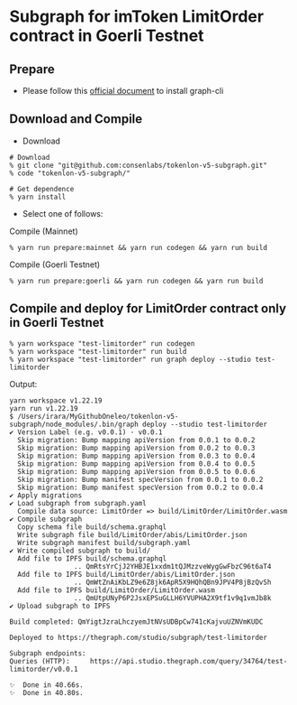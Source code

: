 # Subgraph for imToken LimitOrder contract in Goerli Testnet

## Prepare

- Please follow this [official document](https://thegraph.com/docs/en/cookbook/quick-start/) to install graph-cli

## Download and Compile

- Download

```shell
# Download
% git clone "git@github.com:consenlabs/tokenlon-v5-subgraph.git"
% code "tokenlon-v5-subgraph/"

# Get dependence
% yarn install
```

- Select one of follows:

Compile (Mainnet)

```shell
% yarn run prepare:mainnet && yarn run codegen && yarn run build
```

Compile (Goerli Testnet)

```shell
% yarn run prepare:goerli && yarn run codegen && yarn run build
```

## Compile and deploy for LimitOrder contract only in Goerli Testnet

```shell
% yarn workspace "test-limitorder" run codegen
% yarn workspace "test-limitorder" run build
% yarn workspace "test-limitorder" run graph deploy --studio test-limitorder
```

Output:

```shell
yarn workspace v1.22.19
yarn run v1.22.19
$ /Users/irara/MyGithubOneleo/tokenlon-v5-subgraph/node_modules/.bin/graph deploy --studio test-limitorder
✔ Version Label (e.g. v0.0.1) · v0.0.1
  Skip migration: Bump mapping apiVersion from 0.0.1 to 0.0.2
  Skip migration: Bump mapping apiVersion from 0.0.2 to 0.0.3
  Skip migration: Bump mapping apiVersion from 0.0.3 to 0.0.4
  Skip migration: Bump mapping apiVersion from 0.0.4 to 0.0.5
  Skip migration: Bump mapping apiVersion from 0.0.5 to 0.0.6
  Skip migration: Bump manifest specVersion from 0.0.1 to 0.0.2
  Skip migration: Bump manifest specVersion from 0.0.2 to 0.0.4
✔ Apply migrations
✔ Load subgraph from subgraph.yaml
  Compile data source: LimitOrder => build/LimitOrder/LimitOrder.wasm
✔ Compile subgraph
  Copy schema file build/schema.graphql
  Write subgraph file build/LimitOrder/abis/LimitOrder.json
  Write subgraph manifest build/subgraph.yaml
✔ Write compiled subgraph to build/
  Add file to IPFS build/schema.graphql
                .. QmRtsYrCjJ2YHBJE1xxdm1tQJMzzveWygGwFbzC96t6aT4
  Add file to IPFS build/LimitOrder/abis/LimitOrder.json
                .. QmWtZnAiKbLZ9e6Z8jk6ApR5X9HQhQBn9JPV4P8jBzQvSh
  Add file to IPFS build/LimitOrder/LimitOrder.wasm
                .. QmUtpUNyP6P2JsxEPSuGLLH6YVUPHA2X9tf1v9q1vmJb8k
✔ Upload subgraph to IPFS

Build completed: QmYigtJzraLhczyemJtNVsUDBpCw741cKajvuUZNVmKUDC

Deployed to https://thegraph.com/studio/subgraph/test-limitorder

Subgraph endpoints:
Queries (HTTP):     https://api.studio.thegraph.com/query/34764/test-limitorder/v0.0.1

✨  Done in 40.66s.
✨  Done in 40.80s.
```
